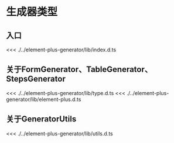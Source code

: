 # 生成器类型

## 入口
<<< ./../element-plus-generator/lib/index.d.ts

## 关于FormGenerator、TableGenerator、StepsGenerator
<<< ./../element-plus-generator/lib/type.d.ts
<<< ./../element-plus-generator/lib/element-plus.d.ts

## 关于GeneratorUtils
<<< ./../element-plus-generator/lib/utils.d.ts
